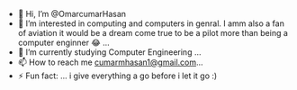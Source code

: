 - 👋 Hi, I’m @OmarcumarHasan
- 👀 I’m interested in computing and computers in genral. I amm also a fan of aviation it would be a dream come true to be a pilot more than being a computer enginner 😂  ...
- 🌱 I’m currently studying Computer Engineering  ...
- 📫 How to reach me cumarmhasan1@gmail.com...
- ⚡ Fun fact: ... i give everything a go before i let it go :)

<!---
OmarcumarHasan/OmarcumarHasan is a ✨ special ✨ repository because its `README.md` (this file) appears on your GitHub profile.
You can click the Preview link to take a look at your changes.
--->
